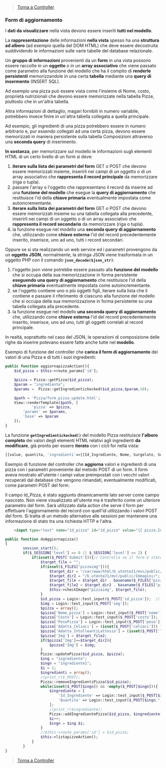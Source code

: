 >[Torna a Controller](controller.md) 

### **Form di aggiornamento**

I **dati da visualizzare** nella vista devono essere inseriti **tutti nel modello**. 

La **rappresentazione** delle informazioni **nella vista** spesso ha una **struttura ad albero** (ad esempio quella del DOM HTML) che deve essere decostruita suddividendo le informazioni sulle varie tabelle del database relazionale. 

Un **gruppo di informazioni** provenienti da un **form** in una vista possono essere raccolte in un **oggetto** o in un **array associativo** che viene passato come parametro alla funzione del modello che ha il compito di **renderle persistenti** memorizzandole in una certa **tabella** mediante una **query di insermento** (INSERT SQL).

Ad esempio una pizza può essere vista come l'insieme di Nome, costo, proprietà nutrizionali che devono essere memorizzate nella tabella Pizze, piuttosto che in un'altra tabella.

Altra informazioni di dettaglio, magari fornibili in numero variabile, potrebbero invece finire in un'altra tabella collegata a quella principale.

Ad esempio, gli ingredienti di una pizza potrebbero essere in numero arbitrario e, pur essendo collegati ad una certa pizza, devono essere memorizzati in maniera persistente sulla tabella Composizioni attraverso una **seconda query** di inserimento.

**In sostanza**, per memorizzare sul modello le informazioni sugli elementi HTML di un certo livello di un form si deve:
1. **iterare sulla lista dei parametri del form** GET o POST che devono essere memorizzati insieme, inserirli nei campi di un oggetto o di un array associativo che **rappresenta il record principale** da memorizzare (riga o tupla).
2. passare l'array o l'oggetto che rappresentano il record da inserire ad una **funzione del modello** che esegue la **query di aggiornamento** che restituisce l'id della **chiave primaria** eventualmente impostata come autoincrementante.
3. **iterare sulla lista dei parametri del form** GET o POST che devono essere memorizzati insieme su una tabella collegata alla precedente, inserirli nei campi di un oggetto o di un array associativo che **rappresenta il record secondario** da memorizzare (riga o tupla).
4. la funzione esegue nel modello una **seconda query di aggiornamento** che, utilizzando come **chiave esterna** l'id del record precedentemente inserito, inserisce, uno ad uno, tutti i record secondari.

Oppure se si sta realizzando un web service ed i parametri provengono da un **oggetto JSON**, normalmente, la stringa JSON viene trasformata in un oggetto PHP con il comando **```json_decode($json_str)```**:
1. l'oggetto json viene potrebbe essere passato alla **funzione del modello** che si occupa della sua memorizzazione in forma persistente  **eseguendo una query di aggiornamento** che restituisce l'id della **chiave primaria** eventualmente impostata come autoincrementante.
2. se l'oggetto contiene uno o più oggetti figli, iterare sulla lista che li contiene e passare il riferimento di ciascuno alla funzione del modello che si occupa della sua memorizzazione in forma persistente su una tabella collegata alla precedente.
3. la funzione esegue nel modello **una seconda query di aggiornamento** che, utilizzando come **chiave esterna** l'id del record precedentemente inserito, inserisce, uno ad uno, tutti gli oggetti correlati al record principale.

In realtà, soprattutto nel caso del JSON, le operazioni di composizione delle righe da inserire potevano essere fatte anche tutte nel **modello**.

Esempio di funzione del controller che **carica il form di aggiornamento** dei valori di una Pizza e di tutti i suoi ingredienti:
```PHP
public function aggiornapizzaAction(){
	$id_pizza = $this->route_params['id'];

	$pizza = Pizza::getPizza($id_pizza);
	$param = "ingrediente";
	$params =  Pizza::getIngredientickecked($id_pizza,$param,10);

	$path = 'Pizza/form_pizza_update.html';
	View::renderTemplate($path, [
	    	'pizza' => $pizza,
		'params' => $params,
		'base' => $param
	]); 
}
```
La funzione **```getIngredientickecked()```** del modello Pizza restituisce **l'albero completo** dei valori degli elementi HTML relativi agli ingredienti **da modificare**, già pronto per essere **iterato** con i cicli for nella vista:

```PHP
[[value, quantita, 'ingredienti'=>[[Id_Ingrediente, Nome, Surgelato, SurgelatoStr, Checked], [...]], [...]] 

```

Esempio di funzione del controller che **aggiorna** valori e ingredienti di una pizza con i parametri proveniente dal metodo POST di un form.
Il form aveva mostrato all'utente i campi value preimpostati con i vecchi valori recuperati dal database che vengono rimandati, eventualmente modificati, come parametri POST del form. 

Il campo Id_Pizza, è stato aggiunto dinamicamente lato server come campo nascosto. Non viene visualizzato all'utente ma è trasferito come un ulteriore parametro del form. Sarà utilizzato dalla action che serve il form per effettuare l'aggiornamento del record con quell'id utilizzando i valori POST del form. Si tratta di un metodo alternativo alle sessioni per mantenere una informazione di stato tra una richiesta HTTP e l'altra.

```HTML
	<input type="text" name="id_pizza" id="id_pizza" value="{{ pizza.Id_Pizza }}" hidden>
```
```PHP
public function doAggiornapizza()
{
        session_start();
        if($_SESSION['level'] == 0 || $_SESSION['level'] == 2) {
            if(isset($_POST['Submit'])){// Controlla se il form è stato sottomesso
                $target_file = "";
                if(isset($_FILES["pizzaimg"])){
                    $target_dir = "/var/www/html/b_utente21/mvc/public/Immagini/";
                    $target_dir2 = "/b_utente21/mvc/public/Immagini/";
                    $target_file = $target_dir . basename($_FILES["pizzaimg"]["name"]);
                    $target_file2 = $target_dir2 . basename($_FILES["pizzaimg"]["name"]);
                    $this->checkImage("pizzaimg", $target_file);
                }
                $id_pizza = Login::test_input($_POST['id_pizza']);  // l'id o arriva da un campo hidden o da una sessione
                $img = Login::test_input($_POST['img']);
                $pizza = array();
                $pizza['Nome_pizza'] = Login::test_input($_POST['nome']);
                $pizza['Costo'] = Login::test_input($_POST['costo']);
                $pizza['PesoPizza'] = Login::test_input($_POST['peso']);
                $pizza['Adatta_Celiaci'] = (isset($_POST['celiaci'])) ? 1: 0;
                $pizza['Adatta_IntolleantiLattosio'] = (isset($_POST['lattosio'])) ? 1: 0;
                $pizza['Img'] = $target_file2;
                if($pizza['Img']==$target_dir2){
                    $pizza['Img'] = $img;
                }
                Pizza::updatePizza($id_pizza, $pizza);
                $ing = "ingrediente";
                $ingn = "ingrediente1";
                $i = 1;
                $ingredienti = array();
                //print_r($_POST);
                Pizza::removeIngredientiPizza($id_pizza);
                while(isset($_POST[$ingn]) && !empty($_POST[$ingn])){
                    $ingrediente = [
                        'Id_Ingrediente' => Login::test_input($_POST[$ingn]),       //campo value del select
                        'Quantita' => Login::test_input($_POST[$ingn."_quantita"])  //campo value dell'input
                    ];
                    //print_r($ingrediente);
                    Pizza::addIngredientePizza($id_pizza, $ingrediente);
                    $i++;
                    $ingn = $ing.$i;
                }
                //$this->route_params['id'] = $id_pizza;
                $this->listapizzeAction();
            }
        }
}
```

>[Torna a Controller](controller.md) 
